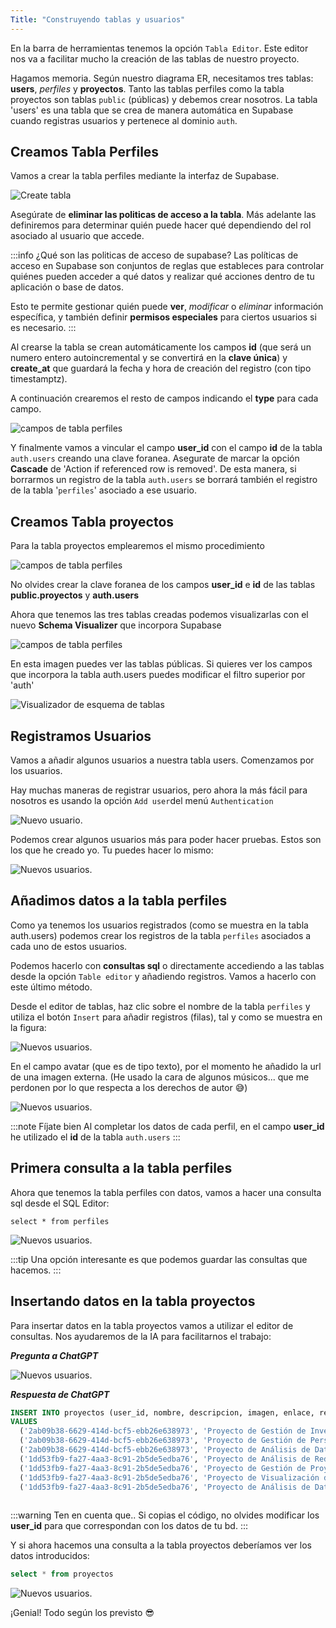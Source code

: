 ```yaml
---
Title: "Construyendo tablas y usuarios"
---
```


En la barra de herramientas tenemos la opción `Tabla Editor`. Este editor nos va a facilitar mucho la creación de las tablas de nuestro proyecto. 

Hagamos memoria. Según nuestro diagrama ER, necesitamos tres tablas: **users**, *perfiles* y **proyectos**. Tanto las tablas perfiles como la tabla proyectos son tablas `public` (públicas) y debemos crear nosotros. La tabla 'users' es una tabla que se crea de manera automática en Supabase cuando registras usuarios y pertenece al dominio `auth`.

## Creamos Tabla Perfiles

Vamos a crear la tabla perfiles mediante la interfaz de Supabase.

![Create tabla](/imagenes/v1/bd/creartabla.png)

Asegúrate de **eliminar las politicas de acceso a la tabla**. Más adelante las definiremos para determinar quién puede hacer qué dependiendo del rol asociado al usuario que accede.

:::info ¿Qué son las politicas de acceso de supabase?
 Las políticas de acceso en Supabase son conjuntos de reglas que estableces para controlar quiénes pueden acceder a qué datos y realizar qué acciones dentro de tu aplicación o base de datos. 
 
 Esto te permite gestionar quién puede **ver**, *modificar* o *eliminar* información específica, y también definir **permisos especiales** para ciertos usuarios si es necesario.
:::

Al crearse la tabla se crean automáticamente los campos **id** (que será un numero entero autoincremental y se convertirá en la **clave única**) y **create_at** que guardará la fecha y hora de creación del registro (con tipo timestamptz).

A continuación crearemos el resto de campos indicando el **type** para cada campo.

![campos de tabla perfiles](/imagenes/v1/bd/perfiles.png)

Y finalmente vamos a vincular el campo **user_id** con el campo **id** de la tabla `auth.users` creando una clave foranea. Asegurate de marcar la opción **Cascade** de 'Action if referenced row is removed'. De esta manera, si borrarmos un registro de la tabla `auth.users` se borrará también el registro de la tabla '`perfiles`' asociado a ese usuario.

## Creamos Tabla proyectos
Para la tabla proyectos emplearemos el mismo procedimiento

![campos de tabla perfiles](/imagenes/v1/bd/tablaproyectos.png)

No olvides crear la clave foranea de los campos **user_id** e **id** de las tablas **public.proyectos** y **auth.users** 

Ahora que tenemos las tres tablas creadas podemos visualizarlas con el nuevo **Schema Visualizer** que incorpora Supabase

![campos de tabla perfiles](/imagenes/v1/bd/schemavisualizer.png)

En esta imagen puedes ver las tablas públicas. Si quieres ver los campos que incorpora la tabla auth.users puedes modificar el filtro superior por 'auth'

![Visualizador de esquema de tablas](/imagenes/v1/bd/schemavisualizer_users.png)

## Registramos Usuarios

Vamos a añadir algunos usuarios a nuestra tabla users. Comenzamos por los usuarios. 

Hay muchas maneras de registrar usuarios, pero ahora la más fácil para nosotros es usando la opción `Add user`del menú `Authentication`

![Nuevo usuario](/imagenes/v1/bd/newuser.png).

Podemos crear algunos usuarios más para poder hacer pruebas. Estos son los que he creado yo. Tu puedes hacer lo mismo:

![Nuevos usuarios](/imagenes/v1/bd/users.png).

## Añadimos datos a la tabla perfiles

Como ya tenemos los usuarios registrados (como se muestra en la tabla auth.users) podemos crear los registros de la tabla `perfiles` asociados a cada uno de estos usuarios.

Podemos hacerlo con **consultas sql** o directamente accediendo a las tablas desde la opción `Table editor` y añadiendo registros. Vamos a hacerlo con este último método.

Desde el editor de tablas, haz clic sobre el nombre de la tabla `perfiles` y utiliza el botón `Insert` para añadir registros (filas), tal y como se muestra en la figura:

![Nuevos usuarios](/imagenes/v1/bd/nuevoPerfil.png).

En el campo avatar (que es de tipo texto), por el momento he añadido la url de una imagen externa. (He usado la cara de algunos músicos... que me perdonen por lo que respecta a los derechos de autor 😅)

![Nuevos usuarios](/imagenes/v1/bd/datosPerfiles.png).

:::note Fíjate bien
Al completar los datos de cada perfil, en el campo **user_id** he utilizado el **id** de la tabla `auth.users`
:::

## Primera consulta a la tabla perfiles
Ahora que tenemos la tabla perfiles con datos, vamos a hacer una consulta sql desde el SQL Editor:

```
select * from perfiles
```

![Nuevos usuarios](/imagenes/v1/bd/consultaPerfiles.png).

:::tip
Una opción interesante es que podemos guardar las consultas que hacemos.
:::

## Insertando datos en la tabla proyectos

Para insertar datos en la tabla proyectos vamos a utilizar el editor de consultas. Nos ayudaremos de la IA para facilitarnos el trabajo:

***Pregunta a ChatGPT***

![Nuevos usuarios](/imagenes/v1/bd/chatgpt.png).

***Respuesta de ChatGPT***

```sql title="Consulta SQL"
INSERT INTO proyectos (user_id, nombre, descripcion, imagen, enlace, repositorio, estado)
VALUES 
  ('2ab09b38-6629-414d-bcf5-ebb26e638973', 'Proyecto de Gestión de Inventario', 'Este proyecto permite gestionar el inventario de una empresa', 'https://imagen.com/gestion-inventario.jpg', 'https://enlace.com/gestion-inventario', 'https://github.com/proyecto-gestion-inventario', 'Activo'),
  ('2ab09b38-6629-414d-bcf5-ebb26e638973', 'Proyecto de Gestión de Personal', 'Este proyecto permite gestionar el personal de una empresa', 'https://imagen.com/gestion-personal.jpg', 'https://enlace.com/gestion-personal', 'https://github.com/proyecto-gestion-personal', 'Inactivo'),
  ('2ab09b38-6629-414d-bcf5-ebb26e638973', 'Proyecto de Análisis de Datos de Ventas', 'Este proyecto permite analizar los datos de ventas de una empresa', 'https://imagen.com/analisis-ventas.jpg', 'https://enlace.com/analisis-ventas', 'https://github.com/proyecto-analisis-ventas', 'Activo'),
  ('1dd53fb9-fa27-4aa3-8c91-2b5de5edba76', 'Proyecto de Análisis de Redes Sociales', 'Este proyecto permite analizar las redes sociales de una empresa', 'https://imagen.com/analisis-redes-sociales.jpg', 'https://enlace.com/analisis-redes-sociales', 'https://github.com/proyecto-analisis-redes-sociales', 'Activo'),
  ('1dd53fb9-fa27-4aa3-8c91-2b5de5edba76', 'Proyecto de Gestión de Proyectos', 'Este proyecto permite gestionar proyectos de una empresa', 'https://imagen.com/gestion-proyectos.jpg', 'https://enlace.com/gestion-proyectos', 'https://github.com/proyecto-gestion-proyectos', 'Inactivo'),
  ('1dd53fb9-fa27-4aa3-8c91-2b5de5edba76', 'Proyecto de Visualización de Datos', 'Este proyecto permite visualizar datos de una empresa', 'https://imagen.com/visualizacion-datos.jpg', 'https://enlace.com/visualizacion-datos', 'https://github.com/proyecto-visualizacion-datos', 'Activo'),
  ('1dd53fb9-fa27-4aa3-8c91-2b5de5edba76', 'Proyecto de Análisis de Datos de Marketing', 'Este proyecto permite analizar los datos de marketing de una empresa', 'https://imagen.com/analisis-marketing.jpg', 'https://enlace.com/analisis-marketing', 'https://github.com/proyecto-analisis-marketing', 'Inactivo');
  
  ```
:::warning Ten en cuenta que..
  Si copias el código, no olvides modificar los **user_id** para que correspondan con los datos de tu bd.
:::

Y si ahora hacemos una consulta a la tabla proyectos deberíamos ver los datos introducidos:

```sql
select * from proyectos
```

![Nuevos usuarios](/imagenes/v1/bd/datosProyectos.png).

¡Genial! Todo según los previsto 😎




